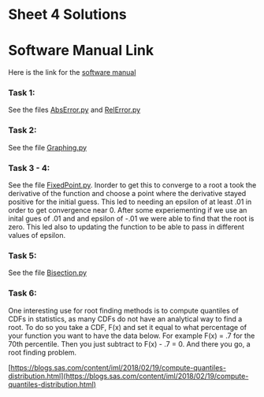 # Sheet 4 Solutions

# Software Manual Link
Here is the link for the [software manual](../../SoftWare_Manual/Table_of_Contents.md)

### Task 1:
See the files [AbsError.py](AbsError.py) and [RelError.py](RelError.py)

### Task 2:
See the file [Graphing.py](Graphing.py)

### Task 3 - 4: 
See the file [FixedPoint.py](FixedPoint.py). Inorder to get this to converge to a root a took the derivative of the function and choose a point where the derivative stayed positive for the initial guess. This led to needing an epsilon of at least .01 in order to get convergence near 0. After some experiementing if we use an inital gues of .01 and and epsilon of -.01 we were able to find that the root is zero. This led also to updating the function to be able to pass in different values of epsilon.

### Task 5:
See the file [Bisection.py](Bisection.py)

### Task 6:
One interesting use for root finding methods is to compute quantiles of CDFs in statistics, as many CDFs do not have an analytical way to find a root. To do so you take a CDF, F(x) and set it equal to what percentage of your function you want to have the data below. For example F(x) = .7 for the 70th percentile. Then you just subtract to F(x) - .7 = 0. And there you go, a root finding problem.


[https://blogs.sas.com/content/iml/2018/02/19/compute-quantiles-distribution.html](https://blogs.sas.com/content/iml/2018/02/19/compute-quantiles-distribution.html)
